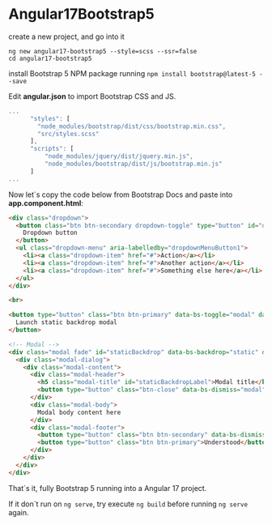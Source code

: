 # Angular17Bootstrap5

create a new project, and go into it
```shell
ng new angular17-bootstrap5 --style=scss --ssr=false
cd angular17-bootstrap5
```

install Bootstrap 5 NPM package running ```npm install bootstrap@latest-5 --save```

Edit **angular.json** to import Bootstrap CSS and JS.

```js
...
      "styles": [
        "node_modules/bootstrap/dist/css/bootstrap.min.css",
        "src/styles.scss"
      ],
      "scripts": [
          "node_modules/jquery/dist/jquery.min.js",
          "node_modules/bootstrap/dist/js/bootstrap.min.js"
      ]
...
```

Now let´s copy the code below from Bootstrap Docs and paste into **app.component.html**:
```html
<div class="dropdown">
  <button class="btn btn-secondary dropdown-toggle" type="button" id="dropdownMenuButton1" data-bs-toggle="dropdown" aria-expanded="false">
    Dropdown button
  </button>
  <ul class="dropdown-menu" aria-labelledby="dropdownMenuButton1">
    <li><a class="dropdown-item" href="#">Action</a></li>
    <li><a class="dropdown-item" href="#">Another action</a></li>
    <li><a class="dropdown-item" href="#">Something else here</a></li>
  </ul>
</div>

<br>

<button type="button" class="btn btn-primary" data-bs-toggle="modal" data-bs-target="#staticBackdrop">
  Launch static backdrop modal
</button>

<!-- Modal -->
<div class="modal fade" id="staticBackdrop" data-bs-backdrop="static" data-bs-keyboard="false" tabindex="-1" aria-labelledby="staticBackdropLabel" aria-hidden="true">
  <div class="modal-dialog">
    <div class="modal-content">
      <div class="modal-header">
        <h5 class="modal-title" id="staticBackdropLabel">Modal title</h5>
        <button type="button" class="btn-close" data-bs-dismiss="modal" aria-label="Close"></button>
      </div>
      <div class="modal-body">
        Modal body content here
      </div>
      <div class="modal-footer">
        <button type="button" class="btn btn-secondary" data-bs-dismiss="modal">Close</button>
        <button type="button" class="btn btn-primary">Understood</button>
      </div>
    </div>
  </div>
</div>
```

That´s it, fully Bootstrap 5 running into a Angular 17 project.

If it don´t run on ```ng serve```, try execute ```ng build``` before running ```ng serve``` again.

